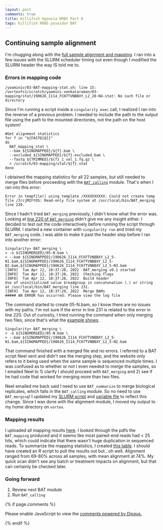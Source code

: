 ```yaml
---
layout: post
comments: true
title: Killifish Hypoxia RRBS Part 6
tags: killifish RRBS poseidon BAT
---
```


## Continuing sample alignment

I'm chugging along with the [full sample alignment and mapping](https://yaaminiv.github.io/Killifish-Hypoxia-RRBS-Part5/). I ran into a few issues with the SLURM scheduler timing out even though I modified the SLURM header the way IS told me to.

### Errors in mapping code

```
/yaaminiv/03-BAT-mapping-stat.sh: line 15: /vortexfs1/scratch/yaamini.venkataraman/03-mapping/stat/190626_I114_FCH7TVNBBXY_L2_20-N4.stat: No such file or directory
```

Since I'm running a script inside a `singularity exec` call, I realized I ran into the reverse of a previous problem. I needed to include the path to the output file using the path to the mounted directories, not the path on the host system!

```
#Get alignment statistics
for f in "${FASTQ[@]}"
do
  BAT_mapping_stat \
  --bam ${SINGMAPPED}/${f}.bam \
  --excluded ${SINGMAPPED}/${f}.excluded.bam \
  --fastq ${TRIMMED}/${f}_1_val_1.fq.gz \
  > /scratch/03-mapping/stat/${f}.stat
done
```

I obtained the mapping statistics for all 22 samples, but still needed to merge files before proceeding with the [`BAT_calling`](https://www.bioinf.uni-leipzig.de/Software/BAT/calling/) module. That's when I ran into this error:

```
Error in tempfile() using template /XXXXXXXXXX: Could not create temp file /2rcjMIFtOS: Read-only file system at /usr/local/bin/BAT_merging line 220.
```

Since I hadn't tried `BAT_merging` previously, I didn't know what the error was. Looking at [line 220 of `BAT_merging`](https://github.com/helenebioinf/BAT/blob/master/BAT_merging#L220) didn't give me any insight either. I decided to test out the code interactively before running the script through SLURM. I started a new container with `singularity run` and tried my `BAT_merging` code. I was able to make it past the header step before I ran into another error:

```
Singularity> BAT_merging \
> -o ${SINGMERGED}/05-N.bam \
> --bam ${SINGMAPPED}/190626_I114_FCH7TVNBBXY_L2_5-N1.bam,${SINGMAPPED}/190626_I114_FCH7TVNBBXY_L2_5-N2.bam,${SINGMAPPED}/190626_I114_FCH7TVNBBXY_L2_5-N3.bam
[INFO]	Tue Apr 12, 10:37:28, 2022	BAT_merging v0.1 started
[INFO]	Tue Apr 12, 10:37:28, 2022	Checking flags
[INFO]	Tue Apr 12, 10:37:28, 2022	Build header
Use of uninitialized value $readgroup in concatenation (.) or string at /usr/local/bin/BAT_merging line 231.
[INFO]	Tue Apr 12, 10:37:29, 2022	Merge BAMs
##### AN ERROR has occurred: Please view the log file
```

The command started to create 05-N.bam, so I know there are no issues with my paths. I'm not sure if the error in line 231 is related to the error in line 220. Out of curiosity, I tried running the command when only merging two files, since that's what the [example shows](https://www.bioinf.uni-leipzig.de/Software/BAT/example_mapping/#example_bat_merging).

```
Singularity> BAT_merging \
> -o ${SINGMERGED}/05-N.bam \
> --bam ${SINGMAPPED}/190626_I114_FCH7TVNBBXY_L2_5-N1.bam,${SINGMAPPED}/190626_I114_FCH7TVNBBXY_L2_5-N2.bam
```

That command finished with a merged file and no errors. I referred to a BAT script Neel sent and didn't see the merging step, and the website only refers to it being used when the same sample is sequenced multiple times. I was confused as to whether or not I even needed to merge the samples, so I emailed Neel to 1) clarify I should proceed with `BAT_merging` and 2) see if he had code that worked for merging more than two files.

Neel emailed me back said I need to use `BAT_summarize` to merge biological replicates, which falls in the `BAT_calling` module. So no need to use `BAT_merging`! I updated my [SLURM script](https://github.com/yaaminiv/killifish-hypoxia-RRBS/blob/main/code/03-alignment.sh) and [variable file](https://github.com/yaaminiv/killifish-hypoxia-RRBS/blob/main/code/03-alignment-envfile.txt) to reflect this change. Since I was done with the alignment module, I moved my output to my home directory on `vortex`.

### Mapping results

I uploaded all mapping results [here](https://github.com/yaaminiv/killifish-hypoxia-RRBS/tree/main/output/03-mapping). I looked through the pdfs the `BAT_mapping` produced and it seems like most paired-end reads had < 25 hits, which could indicate that there wasn't huge duplication in sequenced reads. To summarize the mapping statistics, I created [this table](https://github.com/yaaminiv/killifish-hypoxia-RRBS/blob/main/output/03-mapping/stat/mapping-statistics.csv). I should have created an R script to pull the results out but...oh well. Alignment ranged from 69-80% across all samples, with mean alignment at 74%. My quick scan didn't see any batch or treatment impacts on alignment, but that can certainly be checked later.

### Going forward

1. Review next BAT module
2. Run `BAT_calling`

{% if page.comments %}

<div id="disqus_thread"></div>
<script>

/**
*  RECOMMENDED CONFIGURATION VARIABLES: EDIT AND UNCOMMENT THE SECTION BELOW TO INSERT DYNAMIC VALUES FROM YOUR PLATFORM OR CMS.
*  LEARN WHY DEFINING THESE VARIABLES IS IMPORTANT: https://disqus.com/admin/universalcode/#configuration-variables*/
/*
var disqus_config = function () {
this.page.url = PAGE_URL;  // Replace PAGE_URL with your page's canonical URL variable
this.page.identifier = PAGE_IDENTIFIER; // Replace PAGE_IDENTIFIER with your page's unique identifier variable
};
*/
(function() { // DON'T EDIT BELOW THIS LINE
var d = document, s = d.createElement('script');
s.src = 'https://the-responsible-grad-student.disqus.com/embed.js';
s.setAttribute('data-timestamp', +new Date());
(d.head || d.body).appendChild(s);
})();
</script>
<noscript>Please enable JavaScript to view the <a href="https://disqus.com/?ref_noscript">comments powered by Disqus.</a></noscript>

{% endif %}

<script id="dsq-count-scr" src="//the-responsible-grad-student.disqus.com/count.js" async></script>

